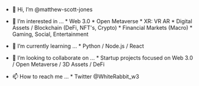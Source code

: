 - 👋 Hi, I’m @matthew-scott-jones

- 👀 I’m interested in ...
        * Web 3.0
        * Open Metaverse 
        * XR: VR AR
        * Digital Assets / Blockchain (DeFi, NFT's, Crypto)
        * Financial Markets (Macro)
        * Gaming, Social, Entertainment 
        
- 🌱 I’m currently learning ...
        * Python / Node.js / React 
        
- 💞️ I’m looking to collaborate on ...
        * Startup projects focused on Web 3.0 / Open Metaverse / 3D Assets / DeFi 
        
- 📫 How to reach me ...
        * Twitter @WhiteRabbit_w3
        
        
<!---
matthew-scott-jones/matthew-scott-jones is a ✨ special ✨ repository because its `README.md` (this file) appears on your GitHub profile.
You can click the Preview link to take a look at your changes.
--->
